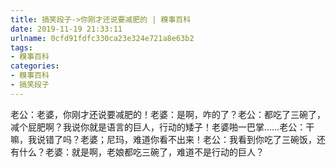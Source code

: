 ```yaml
---
title: 搞笑段子->你刚才还说要减肥的 | 糗事百科
date: 2019-11-19 21:33:11
urlname: 0cfd91fdfc330ca23e324e721a8e63b2
tags: 
- 糗事百科
categories:
- 糗事百科
- 搞笑段子
---
```

老公：老婆，你刚才还说要减肥的！老婆：是啊，咋的了？老公：都吃了三碗了，减个屁肥啊？我说你就是语言的巨人，行动的矮子！老婆啪一巴掌……老公：干嘛，我说错了吗？老婆；尼玛，难道你看不出来！老公：我看到你吃了三碗饭，还有什么？老婆：就是啊，老娘都吃三碗了，难道不是行动的巨人？



